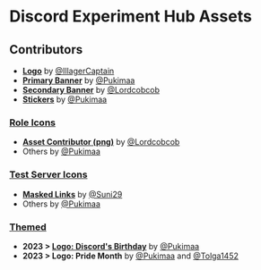 # Discord Experiment Hub Assets

## Contributors

- [**Logo**](https://github.com/discordexperimenthub/deh-assets/blob/main/svg/logo.svg) by [@IllagerCaptain](https://github.com/IllagerCaptain)
- [**Primary Banner**](https://github.com/discordexperimenthub/deh-assets/blob/main/svg/banner_primary.svg) by [@Pukimaa](https://github.com/Pukimaa)
- [**Secondary Banner**](https://github.com/discordexperimenthub/deh-assets/blob/main/svg/banner_secondary.svg) by [@Lordcobcob](https://github.com/Lordcobcob)
- [**Stickers**](https://github.com/discordexperimenthub/deh-assets/tree/main/svg/Stickers) by [@Pukimaa](https://github.com/Pukimaa)

### [Role Icons](https://github.com/discordexperimenthub/deh-assets/tree/main/svg/Role%20Icons)

- [**Asset Contributor (png)**](https://github.com/discordexperimenthub/deh-assets/tree/main/png/Role%20Icons/asset_contributor.png) by [@Lordcobcob](https://github.com/Lordcobcob)
- Others by [@Pukimaa](https://github.com/Pukimaa)

### [Test Server Icons](https://github.com/discordexperimenthub/deh-assets/tree/main/svg/Test%20Server%20Icons)

- [**Masked Links**](https://github.com/discordexperimenthub/deh-assets/tree/main/svg/Test%20Server%20Icons/markdown_support_masked_links.svg) by [@Suni29](https://github.com/Suni29)
- Others by [@Pukimaa](https://github.com/Pukimaa)

### [Themed](https://github.com/discordexperimenthub/deh-assets/tree/main/svg/Themed)

- **2023 > [Logo: Discord's Birthday](https://github.com/discordexperimenthub/deh-assets/tree/main/svg/Themed/logo_discord_birthday.svg)** by [@Pukimaa](https://github.com/Pukimaa)
- **2023 > Logo: Pride Month** by [@Pukimaa](https://github.com/Pukimaa) and [@Tolga1452](https://github.com/Tolga1452)
